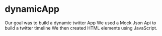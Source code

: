 # dynamicApp
Our goal was to build a dynamic twitter App
We used a Mock Json Api to build a twitter timeline
We then created HTML elements using JavaScript.
